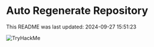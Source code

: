# Auto Regenerate Repository

This README was last updated: 2024-09-27 15:51:23

 ![TryHackMe](https://tryhackme.com/badge/533634)